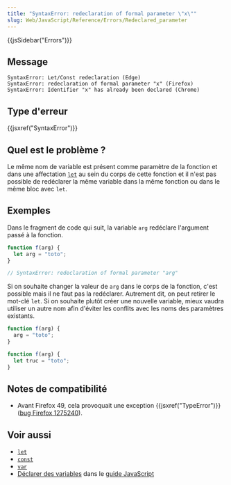 ```yaml
---
title: "SyntaxError: redeclaration of formal parameter \"x\""
slug: Web/JavaScript/Reference/Errors/Redeclared_parameter
---
```


{{jsSidebar("Errors")}}

## Message

```
SyntaxError: Let/Const redeclaration (Edge)
SyntaxError: redeclaration of formal parameter "x" (Firefox)
SyntaxError: Identifier "x" has already been declared (Chrome)
```

## Type d'erreur

{{jsxref("SyntaxError")}}

## Quel est le problème ?

Le même nom de variable est présent comme paramètre de la fonction et dans une affectation [`let`](/fr/docs/Web/JavaScript/Reference/Statements/let) au sein du corps de cette fonction et il n'est pas possible de redéclarer la même variable dans la même fonction ou dans le même bloc avec `let`.

## Exemples

Dans le fragment de code qui suit, la variable `arg` redéclare l'argument passé à la fonction.

```js example-bad
function f(arg) {
  let arg = "toto";
}

// SyntaxError: redeclaration of formal parameter "arg"
```

Si on souhaite changer la valeur de `arg` dans le corps de la fonction, c'est possible mais il ne faut pas la redéclarer. Autrement dit, on peut retirer le mot-clé `let`. Si on souhaite plutôt créer une nouvelle variable, mieux vaudra utiliser un autre nom afin d'éviter les conflits avec les noms des paramètres existants.

```js example-good
function f(arg) {
  arg = "toto";
}

function f(arg) {
  let truc = "toto";
}
```

## Notes de compatibilité

- Avant Firefox 49, cela provoquait une exception {{jsxref("TypeError")}} ([bug Firefox 1275240](https://bugzil.la/1275240)).

## Voir aussi

- [`let`](/fr/docs/Web/JavaScript/Reference/Statements/let)
- [`const`](/fr/docs/Web/JavaScript/Reference/Statements/const)
- [`var`](/fr/docs/Web/JavaScript/Reference/Statements/var)
- [Déclarer des variables](/fr/docs/Web/JavaScript/Guide/Grammar_and_types#déclarations) dans le [guide JavaScript](/fr/docs/Web/JavaScript/Guide)
